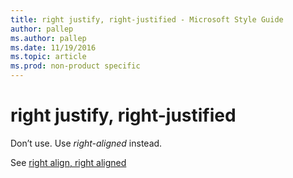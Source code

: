 ```yaml
---
title: right justify, right-justified - Microsoft Style Guide
author: pallep
ms.author: pallep
ms.date: 11/19/2016
ms.topic: article
ms.prod: non-product specific
---
```


# right justify, right-justified

Don’t use. Use *right-aligned* instead.

See [right align, right aligned](/style-guide/a-z-word-list-term-collections/l/left-align-left-aligned)
